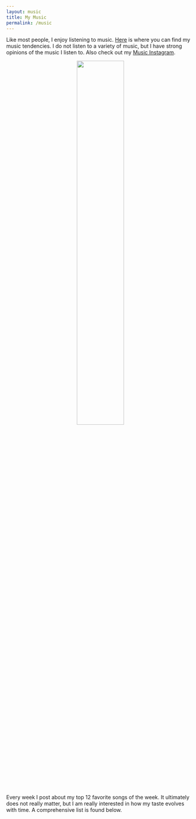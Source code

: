 ```yaml
---
layout: music
title: My Music
permalink: /music
---
```


Like most people, I enjoy listening to music. [Here](https://www.last.fm/user/aidenva) is where you can find my music tendencies. I do not listen to a variety of music, but I have strong opinions of the music I listen to. Also check out my [Music Instagram](https://instagram.com/le.clarion.call).

<div style="text-align: center;">
<a class="last-fm-box" href="https://www.last.fm/user/aidenva"><img src="https://lastfm-recently-played.vercel.app/api?user=aidenva" height="50%" width="auto"/></a>
</div>

Every week I post about my top 12 favorite songs of the week. It ultimately does not really matter, but I am really interested in how my taste evolves with time. A comprehensive list is found below.
